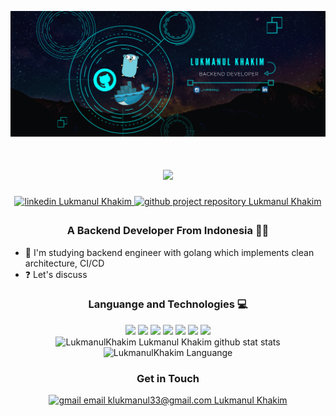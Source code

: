 ![LukmanulKhakim](./banner.png)

<h1 align="center">
  <a href="https://git.io/typing-svg">
    <img src="https://readme-typing-svg.herokuapp.com/?lines=Hello,+There!+👋;I+am+Lukmanul+Khakim...;Nice+To+Meet+You!&center=true&size=30">
  </a>
</h1>

<div align="center">
<a href="https://www.linkedin.com/in/lukmanul-khakim-6733221b4/" target="_blank">
<img src=https://img.shields.io/badge/linkedin-%231E77B5.svg?&style=for-the-badge&logo=linkedin&logoColor=white alt="linkedin Lukmanul Khakim" style="margin-bottom: 5px;" />
</a>
<a href="https://github.com/LukmanulKhakim" target="_blank">
<img src=https://img.shields.io/badge/github-%2324292e.svg?&style=for-the-badge&logo=github&logoColor=white alt="github project repository Lukmanul Khakim" style="margin-bottom: 5px;" />
</a>
</div>

### <div align="center">A Backend Developer From Indonesia 👨‍💻</div>

- 🎯 I'm studying backend engineer with golang which implements clean architecture, CI/CD
- ❓ Let's discuss

### <div align="center">Languange and Technologies 💻</div>
<div align="center">
<img src="https://img.shields.io/badge/Go-00ADD8?style=for-the-badge&logo=go&logoColor=white"></img>
<img src="https://img.shields.io/badge/Docker-2CA5E0?style=for-the-badge&logo=docker&logoColor=white"></img>
<img src="https://img.shields.io/badge/MySQL-005C84?style=for-the-badge&logo=mysql&logoColor=white"></img>
<img src="https://img.shields.io/badge/Postman-FF6C37?style=for-the-badge&logo=Postman&logoColor=white"></img>
<img src="https://img.shields.io/badge/AWS-%23FF9900.svg?style=for-the-badge&logo=amazon-aws&logoColor=white"></img>
<img src="https://img.shields.io/badge/-Git-red?style=for-the-badge&logo=git&logoColor=white"></img>
<img src="https://img.shields.io/badge/-Github-black?style=for-the-badge&logo=github&logoColor=white"></img>
</div>

<div align="center">
<img src="https://github-readme-stats.vercel.app/api?username=LukmanulKhakim&show_icons=true&theme=github_dark&hide_border=true?include_all_commits=true" alt="LukmanulKhakim Lukmanul Khakim github stat stats"></img>
</div>
<div align="center">
<img src="https://github-readme-stats.vercel.app/api/top-langs/?username=LukmanulKhakim&show_icons=true&theme=github_dark&hide_border=true?include_all_commits=true" alt="LukmanulKhakim Languange"></img>
</div>

### <div align="center">Get in Touch</div>
<div align="center">
<a href="klukmanul33@gmail.com" target="_blank">
<img src="https://img.shields.io/badge/Gmail-D14836?style=for-the-badge&logo=gmail&logoColor=white" alt="gmail email klukmanul33@gmail.com Lukmanul Khakim" style="margin-bottom: 5px;"/>
</a>
</div>

